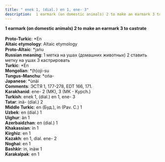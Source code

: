 ```yaml
---
title: " enek 1, (dial.) en 1, ene- 3"
description:  1 earmark (on domestic animals) 2 to make an earmark 3 to castrate
---
```

<p data-pagefind-weight="0.5">
<strong> 1 earmark (on domestic animals) 2 to make an earmark 3 to castrate</strong><br><br>
<strong>Proto-Turkic</strong>:  *En<br>
<strong>Altaic etymology</strong>:  Altaic etymology<br>
<strong> Proto-Altaic</strong>:  *i̯ańu<br>
<strong>Russian meaning</strong>:  1 метка на ушах (домашних животных) 2 ставить метку на ушах 3 кастрировать<br>
<strong>Turkic</strong>:  *En<br>
<strong>Mongolian</strong>:  *(h)oji-su<br>
<strong>Tungus-Manchu</strong>:  *ońa-<br>
<strong>Japanese</strong>:  *ùnài<br>
<strong>Comments</strong>:  ЭСТЯ 1, 177-278, EDT 166, 171.<br>
<strong>Karakhanid</strong>:  ene- 2 (MK), 3 (MK - Kypch.)<br>
<strong>Turkish</strong>:  enek 1, (dial.) en 1, ene- 3<br>
<strong>Tatar</strong>:  inä- (dial.) 2<br>
<strong>Middle Turkic</strong>:  en (Буд.), in (Pav. C.) 1<br>
<strong>Uzbek</strong>:  en (dial.) 1<br>
<strong>Uighur</strong>:  än 1<br>
<strong>Azerbaidzhan</strong>:  en (dial.) 1<br>
<strong>Khakassian</strong>:  in 1<br>
<strong>Kirghiz</strong>:  en 1<br>
<strong>Kazakh</strong>:  en 1, dial. ene- 2<br>
<strong>Noghai</strong>:  en 1<br>
<strong>Bashkir</strong>:  in, inäw 1<br>
<strong>Karakalpak</strong>:  en 1<br>

</p>
